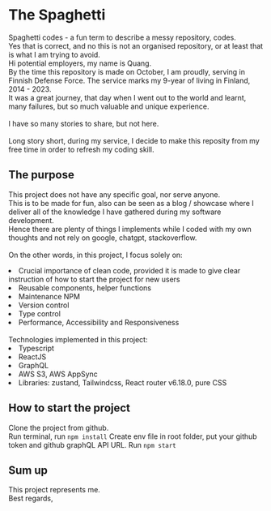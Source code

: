# The Spaghetti

Spaghetti codes  - a fun term to describe a messy repository, codes.  
Yes that is correct, and no this is not an organised repository, or at least that is what I am trying to avoid.
<br />
Hi potential employers, my name is Quang.  
By the time this repository is made on October, I am proudly, serving in Finnish Defense Force. The service marks my 9-year of living in Finland, 2014 - 2023.  
It was a great journey, that day when I went out to the world and learnt, many failures, but so much valuable and unique experience.  
<br />
I have so many stories to share, but not here.  
<br />
Long story short, during my service, I decide to make this reposity from my free time in order to refresh my coding skill. 

## The purpose
This project does not have any specific goal, nor serve anyone. 
<br />
This is to be made for fun, also can be seen as a blog / showcase where I deliver all of the knowledge I have gathered during my software development. 
<br />
Hence there are plenty of things I implements while I coded with my own thoughts and not rely on google, chatgpt, stackoverflow.   
<br />
On the other words, in this project, I focus solely on:  
<li>Crucial importance of clean code, provided it is made to give clear instruction of how to start the project for new users</li>
<li>Reusable components, helper functions</li>
<li>Maintenance NPM</li>
<li>Version control</li>
<li>Type control</li>
<li>Performance, Accessibility and Responsiveness</li>
<br/>
Technologies implemented in this project:
<li>Typescript</li>
<li>ReactJS</li>
<li>GraphQL</li>
<li>AWS S3, AWS AppSync</li>
<li>Libraries: zustand, Tailwindcss, React router v6.18.0, pure CSS</li>

## How to start the project  
Clone the project from github.  
Run terminal, run ```npm install```
Create env file in root folder, put your github token and github graphQL API URL.
Run ```npm start```

## Sum up
This project represents me.
<br />
Best regards,
